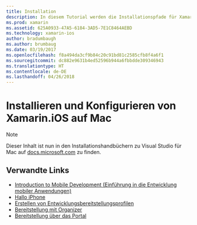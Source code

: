 ```yaml
---
title: Installation
description: In diesem Tutorial werden die Installationspfade für Xamarin.iOS erläutert.
ms.prod: xamarin
ms.assetid: 625A0933-47A5-6184-3AD5-7E1C8464AEBD
ms.technology: xamarin-ios
author: bradumbaugh
ms.author: brumbaug
ms.date: 03/19/2017
ms.openlocfilehash: f8a494da3cf9b84c20c91bd81c2585cfb8f4a6f1
ms.sourcegitcommit: dc882e9631b4ed52596b944a6fbbdde309346943
ms.translationtype: HT
ms.contentlocale: de-DE
ms.lasthandoff: 04/26/2018
---
```

# <a name="installing-and-configuring-xamarinios-on-mac"></a>Installieren und Konfigurieren von Xamarin.iOS auf Mac

> [!NOTE]
> Dieser Inhalt ist nun in den Installationshandbüchern zu Visual Studio für Mac auf [docs.microsoft.com](https://docs.microsoft.com/visualstudio/mac/installation) zu finden.



## <a name="related-links"></a>Verwandte Links

- [Introduction to Mobile Development (Einführung in die Entwicklung mobiler Anwendungen)](~/cross-platform/get-started/introduction-to-mobile-development.md)
- [Hallo iPhone](~/ios/get-started/hello-ios/index.md)
- [Erstellen von Entwicklungsbereitstellungsprofilen](http://developer.apple.com/library/ios/#documentation/ToolsLanguages/Conceptual/DevPortalGuide/CreatingandDownloadingDevelopmentProvisioningProfiles/CreatingandDownloadingDevelopmentProvisioningProfiles.html)
- [Bereitstellung mit Organizer](http://developer.apple.com/library/ios/#recipes/xcode_help-devices_organizer/articles/provision_device_for_development-generic.html)
- [Bereitstellung über das Portal](http://developer.apple.com/library/ios/#recipes/ProvisioningPortal_Recipes/DownloadingaProvisioningProfile/DownloadingaProvisioningProfile.html)
